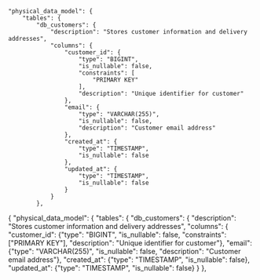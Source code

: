     "physical_data_model": {
        "tables": {
            "db_customers": {
                "description": "Stores customer information and delivery addresses",
                "columns": {
                    "customer_id": {
                        "type": "BIGINT",
                        "is_nullable": false,
                        "constraints": [
                            "PRIMARY KEY"
                        ],
                        "description": "Unique identifier for customer"
                    },
                    "email": {
                        "type": "VARCHAR(255)",
                        "is_nullable": false,
                        "description": "Customer email address"
                    },
                    "created_at": {
                        "type": "TIMESTAMP",
                        "is_nullable": false
                    },
                    "updated_at": {
                        "type": "TIMESTAMP",
                        "is_nullable": false
                    }
                }
            },

{
  "physical_data_model": {
    "tables": {
      "db_customers": {
        "description": "Stores customer information and delivery addresses",
        "columns": {
          "customer_id": {"type": "BIGINT", "is_nullable": false, "constraints": ["PRIMARY KEY"], "description": "Unique identifier for customer"},
          "email": {"type": "VARCHAR(255)", "is_nullable": false, "description": "Customer email address"},
          "created_at": {"type": "TIMESTAMP", "is_nullable": false},
          "updated_at": {"type": "TIMESTAMP", "is_nullable": false}
        }
      },
